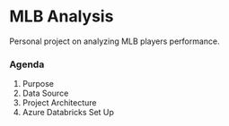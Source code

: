 # MLB Analysis
Personal project on analyzing MLB players performance.

### Agenda

1. Purpose
2. Data Source
3. Project Architecture
4. Azure Databricks Set Up
